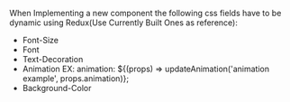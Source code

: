 When Implementing a new component the following css fields have to be dynamic using Redux(Use Currently Built Ones as reference):
- Font-Size
- Font
- Text-Decoration
- Animation EX: animation: ${(props) => updateAnimation('animation example', props.animation)};
- Background-Color
